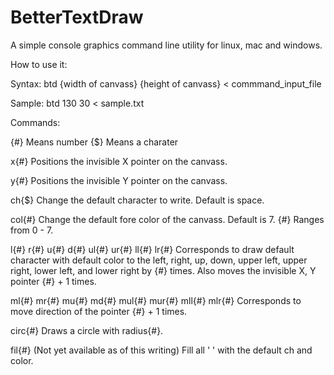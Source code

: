 # BetterTextDraw
A simple console graphics command line utility for linux, mac and windows.


How to use it:

Syntax:
btd {width of canvass} {height of canvass} < commmand_input_file

Sample:
btd 130 30 < sample.txt

Commands:

{#} Means number
{$} Means a charater

x{#}
Positions the invisible X pointer on the canvass.

y{#}
Positions the invisible Y pointer on the canvass.

ch{$}
Change the default character to write. Default is space.

col{#}
Change the default fore color of the canvass. Default is 7.
{#} Ranges from 0 - 7.

l{#} r{#} u{#} d{#} ul{#} ur{#} ll{#} lr{#}
Corresponds to draw default character with default color to the left, right, up, down, upper left, upper right, lower left, and lower right by {#} times. Also moves the invisible X, Y pointer {#} + 1 times.

ml{#} mr{#} mu{#} md{#} mul{#} mur{#} mll{#} mlr{#}
Corresponds to move direction of the pointer {#} + 1 times.

circ{#}
Draws a circle with radius{#}.

fil{#} (Not yet available as of this writing)
Fill all ' ' with the default ch and color.



